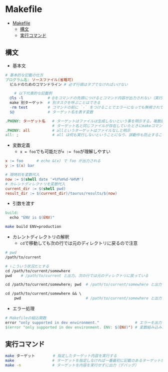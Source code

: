# Makefile

- [Makefile](#makefile)
  - [構文](#構文)
  - [実行コマンド](#実行コマンド)

## 構文

- 基本文

```Makefile
# 基本的な記載の仕方
プログラム名: ソースファイル(省略可)
  ビルドのためのコマンドライン # 必ず行頭はタブでなければいけない

    # 以下代表的な記載例
  @ls -l           # @をコマンドの先頭につけるとコマンド内容が出力されない（実行結果は出力される）
  make 別ターゲット  # 別タスクを呼ぶことはできる
  -rm test         # コマンドの前に `-` をつけることでエラーになっても無視されて次に移る
  $@               # ターゲット名を表す変数

.PHONY: ターゲット名   # ターゲットはファイルは生成しないという事を明示する。複数指定可。
                     # ターゲット名と同じファイルが存在していたときにmakeコマンドが実行されなくなるため。
.PHONY: all          # allというターゲットはファイルなしと明示
all: ;               # all は何も実行しないということになり、誤動作も防止することができる
```

- 変数定義
  - `x = foo`でも可能だが`x := foo`が理解しやすい

```Makefile
x := foo      # echo &(x) で foo が出力される
y := $(x) bar

# 現時刻を変数代入
now := $(shell date '+%Y%m%d-%H%M')
# カレントディレクトリを変数代入
current_dir := $(shell pwd)
result_dir := $(current_dir)/taurus/results/$(now)
```

- 引数を渡す

```Makefile
build:
  echo "ENV is $(ENV)"
```

```sh
make build ENV=production
```

- カレントディレクトリの解釈
  - `cd`で移動しても次の行では元のディレクトリに戻るので注意

```Makefile
# pwd
/path/to/current

# ↑こういう状況だとする
cd /path/to/current/somewhere
pwd    # /path/to/current と出力。次の行では元のディレクトリに戻っている

cd /path/to/current/somewhere; pwd  # /path/to/current/somewhere と出力

cd /path/to/current/somewhere && \
    pwd                             # /path/to/current/somewhere と出力
```

- エラー処理

```Makefile
# Makefileの組込関数
error "only supported in dev environment."                # エラーを出力して即時終了
$(error "only supported in dev environment. ENV: $(ENV)") # 変数組み込みたい場合
```

## 実行コマンド

```sh
make ターゲット        # 指定したターゲット内容を実行する
make                 # ターゲットを指定しなければ一番最初に記載のあるターゲットが自動で実行される
make -n              # ターゲットを内容を実行せずに出力（デバッグ）
```
